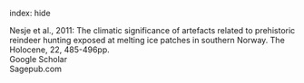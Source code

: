 index: hide

<div class="Citation">

  <div class="Citation-body">
    <div class="Citation-text">Nesje et al., 2011: The climatic significance of artefacts related to prehistoric reindeer hunting exposed at melting ice patches in southern Norway. <span class="Article-journal">The Holocene, </span><span class="Article-volume">22, </span>485-496pp.</div>
    <div class="Citation-links">
      <div class="CitationLink" data-href="https://scholar.google.com/scholar?q=The+climatic+significance+of+artefacts+related+to+prehistoric+reindeer+hunting+exposed+at+melting+ice+patches+in+southern+Norway">
        <div class="CitationLink-icon CitationLink-Scholar"></div>
        <div class="CitationLink-text">Google Scholar</div>
      </div>
      <div class="CitationLink" data-href="http://hol.sagepub.com/content/early/2011/11/28/0959683611425552.abstract">
        <div class="CitationLink-icon CitationLink-Publisher"></div>
        <div class="CitationLink-text">Sagepub.com</div>
      </div>
    </div>
  </div>
</div>


<div class="Citation-copy">

</div>